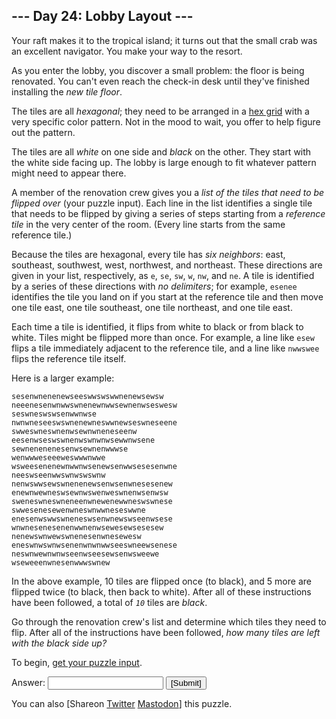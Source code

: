 <!DOCTYPE html>
<html lang="en-us">
<head>
<meta charset="utf-8"/>
<title>Day 24 - Advent of Code 2020</title>
<link rel="stylesheet" type="text/css" href=".static/style.css"/>
<link rel="stylesheet alternate" type="text/css" href=".static/highcontrast.css" title="High Contrast"/>
<link rel="shortcut icon" href="https://adventofcode.com/favicon.png"/>
<script>window.addEventListener('click', function(e,s,r){if(e.target.nodeName==='CODE'&&e.detail===3){s=window.getSelection();s.removeAllRanges();r=document.createRange();r.selectNodeContents(e.target);s.addRange(r);}});</script>
</head><!--




Oh, hello!  Funny seeing you here.

I appreciate your enthusiasm, but you aren't going to find much down here.
There certainly aren't clues to any of the puzzles.  The best surprises don't
even appear in the source until you unlock them for real.

Please be careful with automated requests; I'm not a massive company, and I can
only take so much traffic.  Please be considerate so that everyone gets to play.

If you're curious about how Advent of Code works, it's running on some custom
Perl code. Other than a few integrations (auth, analytics, social media), I
built the whole thing myself, including the design, animations, prose, and all
of the puzzles.

The puzzles are most of the work; preparing a new calendar and a new set of
puzzles each year takes all of my free time for 4-5 months. A lot of effort
went into building this thing - I hope you're enjoying playing it as much as I
enjoyed making it for you!

If you'd like to hang out, I'm @ericwastl@hachyderm.io on Mastodon and
@ericwastl on Twitter.

- Eric Wastl


















































-->
<body>
<header><div><h1 class="title-global"><a href="https://adventofcode.com/">Advent of Code</a></h1><nav><ul><li><a href="https://adventofcode.com/2020/about">[About]</a></li><li><a href="https://adventofcode.com/2020/events">[Events]</a></li><li><a href="https://teespring.com/stores/advent-of-code" target="_blank">[Shop]</a></li><li><a href="https://adventofcode.com/2020/settings">[Settings]</a></li><li><a href="https://adventofcode.com/2020/auth/logout">[Log Out]</a></li></ul></nav><div class="user">LemurDaniel <span class="star-count">35*</span></div></div><div><h1 class="title-event">&nbsp;&nbsp;&nbsp;&nbsp;&nbsp;&nbsp;&nbsp;&nbsp;<span class="title-event-wrap">//</span><a href="https://adventofcode.com/2020">2020</a><span class="title-event-wrap"></span></h1><nav><ul><li><a href="https://adventofcode.com/2020">[Calendar]</a></li><li><a href="https://adventofcode.com/2020/support">[AoC++]</a></li><li><a href="https://adventofcode.com/2020/sponsors">[Sponsors]</a></li><li><a href="https://adventofcode.com/2020/leaderboard">[Leaderboard]</a></li><li><a href="https://adventofcode.com/2020/stats">[Stats]</a></li></ul></nav></div></header>

<div id="sidebar">
<div id="sponsor"><div class="quiet">Our <a href="https://adventofcode.com/2020/sponsors">sponsors</a> help make Advent of Code possible:</div><div class="sponsor"><a href="https://github.com/" target="_blank" onclick="if(ga)ga('send','event','sponsor','sidebar',this.href);" rel="noopener">GitHub</a> - We&apos;re hiring engineers to make GitHub fast. Interested? Email fast@github.com with details of exceptional performance work you&apos;ve done in the past.</div></div>
</div><!--/sidebar-->

<main>
<article class="day-desc"><h2>--- Day 24: Lobby Layout ---</h2><p>Your raft makes it to the tropical island; it turns out that the small crab was an excellent navigator. You make your way to the resort.</p>
<p>As you enter the lobby, you discover a small problem: the floor is being renovated. You can't even reach the check-in desk until they've finished installing the <em>new tile floor</em>.</p>
<p>The tiles are all <em>hexagonal</em>; they need to be arranged in a <a href="https://en.wikipedia.org/wiki/Hexagonal_tiling">hex grid</a> with a very specific color pattern. Not in the mood to wait, you offer to help figure out the pattern.</p>
<p>The tiles are all <em>white</em> on one side and <em>black</em> on the other. They start with the white side facing up. The lobby is large enough to fit whatever pattern might need to appear there.</p>
<p>A member of the renovation crew gives you a <em>list of the tiles that need to be flipped over</em> (your puzzle input). Each line in the list identifies a single tile that needs to be flipped by giving a series of steps starting from a <em>reference tile</em> in the very center of the room. (Every line starts from the same reference tile.)</p>
<p>Because the tiles are hexagonal, every tile has <em>six neighbors</em>: east, southeast, southwest, west, northwest, and northeast. These directions are given in your list, respectively, as <code>e</code>, <code>se</code>, <code>sw</code>, <code>w</code>, <code>nw</code>, and <code>ne</code>. A tile is identified by a series of these directions with <em>no delimiters</em>; for example, <code>esenee</code> identifies the tile you land on if you start at the reference tile and then move one tile east, one tile southeast, one tile northeast, and one tile east.</p>
<p>Each time a tile is identified, it flips from white to black or from black to white. Tiles might be flipped more than once. For example, a line like <code>esew</code> flips a tile immediately adjacent to the reference tile, and a line like <code>nwwswee</code> flips the reference tile itself.</p>
<p>Here is a larger example:</p>
<pre><code>sesenwnenenewseeswwswswwnenewsewsw
neeenesenwnwwswnenewnwwsewnenwseswesw
seswneswswsenwwnwse
nwnwneseeswswnenewneswwnewseswneseene
swweswneswnenwsewnwneneseenw
eesenwseswswnenwswnwnwsewwnwsene
sewnenenenesenwsewnenwwwse
wenwwweseeeweswwwnwwe
wsweesenenewnwwnwsenewsenwwsesesenwne
neeswseenwwswnwswswnw
nenwswwsewswnenenewsenwsenwnesesenew
enewnwewneswsewnwswenweswnenwsenwsw
sweneswneswneneenwnewenewwneswswnese
swwesenesewenwneswnwwneseswwne
enesenwswwswneneswsenwnewswseenwsese
wnwnesenesenenwwnenwsewesewsesesew
nenewswnwewswnenesenwnesewesw
eneswnwswnwsenenwnwnwwseeswneewsenese
neswnwewnwnwseenwseesewsenwsweewe
wseweeenwnesenwwwswnew
</code></pre>
<p>In the above example, 10 tiles are flipped once (to black), and 5 more are flipped twice (to black, then back to white). After all of these instructions have been followed, a total of <em><code>10</code></em> tiles are <em>black</em>.</p>
<p>Go through the renovation crew's list and determine which tiles they need to flip. After all of the instructions have been followed, <em>how many tiles are left with the black side up?</em></p>
</article>
<p>To begin, <a href="https://adventofcode.com/2020/day/24/input" target="_blank">get your puzzle input</a>.</p>
<form method="post" action="24/answer"><input type="hidden" name="level" value="1"/><p>Answer: <input type="text" name="answer" autocomplete="off"/> <input type="submit" value="[Submit]"/></p></form>
<p>You can also <span class="share">[Share<span class="share-content">on
  <a href="https://twitter.com/intent/tweet?text=%22Lobby+Layout%22+%2D+Day+24+%2D+Advent+of+Code+2020&amp;url=https%3A%2F%2Fadventofcode%2Ecom%2F2020%2Fday%2F24&amp;related=ericwastl&amp;hashtags=AdventOfCode" target="_blank">Twitter</a>
  <a href="https://adventofcode.com/2020/day/javascript:void(0);" onclick="var ms; try{ms=localStorage.getItem('mastodon.server')}finally{} if(typeof ms!=='string')ms=''; ms=prompt('Mastodon Server?',ms); if(typeof ms==='string' && ms.length){this.href='https://'+ms+'/share?text=%22Lobby+Layout%22+%2D+Day+24+%2D+Advent+of+Code+2020+%23AdventOfCode+https%3A%2F%2Fadventofcode%2Ecom%2F2020%2Fday%2F24';try{localStorage.setItem('mastodon.server',ms);}finally{}}else{return false;}" target="_blank">Mastodon</a
></span>]</span> this puzzle.</p>
</main>

<!-- ga -->
<script>
(function(i,s,o,g,r,a,m){i['GoogleAnalyticsObject']=r;i[r]=i[r]||function(){
(i[r].q=i[r].q||[]).push(arguments)},i[r].l=1*new Date();a=s.createElement(o),
m=s.getElementsByTagName(o)[0];a.async=1;a.src=g;m.parentNode.insertBefore(a,m)
})(window,document,'script','//www.google-analytics.com/analytics.js','ga');
ga('create', 'UA-69522494-1', 'auto');
ga('set', 'anonymizeIp', true);
ga('send', 'pageview');
</script>
<!-- /ga -->
</body>
</html>